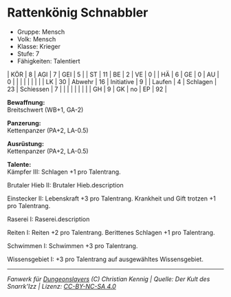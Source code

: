 # Rattenkönig Schnabbler  
- Gruppe: Mensch  
- Volk: Mensch  
- Klasse: Krieger  
- Stufe: 7  
- Fähigkeiten: Talentiert  


| KÖR    | 8  | AGI      | 7  | GEI        | 5  |
| ST     | 11 | BE       | 2  | VE         | 0  |
| HÄ     | 6  | GE       | 0  | AU         | 0  |
|        |    |          |    |            |    |
| LK     | 30 | Abwehr   | 16 | Initiative | 9  |
| Laufen | 4  | Schlagen | 23 | Schiessen  | 7  |
|        |    |          |    |            |    |
| GH     | 9  | GK       | no | EP         | 92 |


**Bewaffnung:**  
Breitschwert (WB+1, GA-2)

**Panzerung:**  
Kettenpanzer (PA+2, LA-0.5)

**Ausrüstung:**  
Kettenpanzer (PA+2, LA-0.5)

**Talente:**  
Kämpfer III: Schlagen +1 pro Talentrang.

Brutaler Hieb II: Brutaler Hieb.description

Einstecker II: Lebenskraft +3 pro Talentrang. Krankheit und Gift trotzen +1 pro Talentrang.

Raserei I: Raserei.description

Reiten I: Reiten +2 pro Talentrang. Berittenes Schlagen +1 pro Talentrang.

Schwimmen I: Schwimmen +3 pro Talentrang.

Wissensgebiet I: +3 pro Talentrang auf ausgewähltes Wissensgebiet.





___
*Fanwerk für [Dungeonslayers](https://www.dungeonslayers.net/) (C) Christian Kennig | Quelle: Der Kult des Snarrk'Izz | Lizenz: [CC-BY-NC-SA 4.0](https://creativecommons.org/licenses/by-nc-sa/4.0/deed.de)*